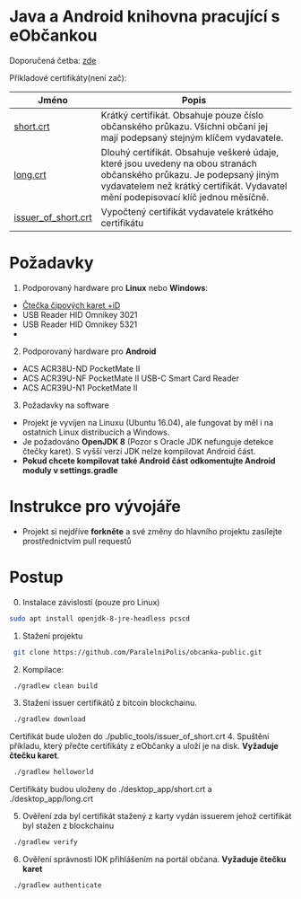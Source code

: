 
Java a Android knihovna pracující s eObčankou
====================================
Doporučená četba: [zde](https://github.com/ParalelniPolis/obcanka-public/blob/master/java/doc/Obcanka_20190119.pdf)

Příkladové certifikáty(není zač):

| Jméno | Popis |
| --- | --- |
|[short.crt](https://github.com/ParalelniPolis/obcanka-public/blob/master/java/doc/short.crt)| Krátký certifikát. Obsahuje pouze číslo občanského průkazu. Všichni občani jej mají podepsaný stejným klíčem vydavatele.|
|[long.crt](https://github.com/ParalelniPolis/obcanka-public/blob/master/java/doc/long.crt)|Dlouhý certifikát. Obsahuje veškeré údaje, které jsou uvedeny na obou stranách občanského průkazu. Je podepsaný jiným vydavatelem než krátký certifikát. Vydavatel mění podepisovací klíč jednou měsíčně.|
|[issuer_of_short.crt](https://github.com/ParalelniPolis/obcanka-public/blob/master/java/doc/issuer_of_short.crt)|Vypočtený certifikát vydavatele krátkého certifikátu|

Požadavky
=========
1. Podporovaný hardware pro **Linux** nebo **Windows**:
- [Čtečka čipových karet +iD](https://www.xtel.cz/obchod/usb-ctecka-cipovych-karet-id)
- USB Reader HID Omnikey 3021 
- USB Reader HID Omnikey 5321 
-
2. Podporovaný hardware pro **Android**
- ACS ACR38U-ND PocketMate II
- ACS ACR39U-NF PocketMate II USB-C Smart Card Reader
- ACS ACR39U-N1 PocketMate II
3. Požadavky na software
- Projekt je vyvíjen na Linuxu (Ubuntu 16.04), ale fungovat by měl i na ostatních Linux distribucích a Windows.
- Je požadováno **OpenJDK 8** (Pozor s Oracle JDK nefunguje detekce čtečky karet). S vyšší verzí JDK nelze kompilovat Android část.
- **Pokud chcete kompilovat také Android část odkomentujte Android moduly v settings.gradle**

Instrukce pro vývojáře
=========
- Projekt si nejdříve **forkněte** a své změny do hlavního projektu zasílejte prostřednictvím pull requestů

Postup
=========
0. Instalace závislostí (pouze pro Linux)
```bash
sudo apt install openjdk-8-jre-headless pcscd
```
1. Stažení projektu
```bash
 git clone https://github.com/ParalelniPolis/obcanka-public.git
```
2. Kompilace:
```bash
 ./gradlew clean build
```
3. Stažení issuer certifikátů z bitcoin blockchainu.
```bash
 ./gradlew download
```
Certifikát bude uložen do ./public_tools/issuer_of_short.crt
4. Spuštění příkladu, který přečte certifikáty z eObčanky a uloží je na disk. **Vyžaduje čtečku karet**.
```bash
 ./gradlew helloworld
```
Certifikáty budou uloženy do ./desktop_app/short.crt a ./desktop_app/long.crt

5. Ověření zda byl certifikát stažený z karty vydán issuerem jehož certifikát byl stažen z blockchainu
```bash
 ./gradlew verify
```
6. Ověření správnosti IOK přihlášením na portál občana. **Vyžaduje čtečku karet**
```bash
 ./gradlew authenticate
```
